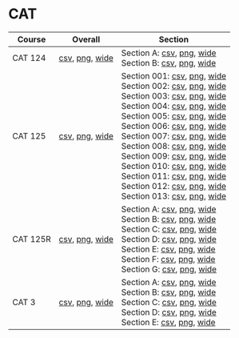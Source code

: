 # CAT

| Course | Overall | Section |
| ------ | ------- | ------- |
| CAT 124 | [csv](https://github.com/UCSD-Historical-Enrollment-Data/2023Spring/blob/main/overall/CAT%20124.csv), [png](https://raw.githubusercontent.com/UCSD-Historical-Enrollment-Data/2023Spring/main/plot_overall/CAT%20124.png), [wide](https://raw.githubusercontent.com/UCSD-Historical-Enrollment-Data/2023Spring/main/plot_overall_wide/CAT%20124.png) | Section A: [csv](https://github.com/UCSD-Historical-Enrollment-Data/2023Spring/blob/main/section/CAT%20124_A.csv), [png](https://raw.githubusercontent.com/UCSD-Historical-Enrollment-Data/2023Spring/main/plot_section/CAT%20124_A.png), [wide](https://raw.githubusercontent.com/UCSD-Historical-Enrollment-Data/2023Spring/main/plot_section_wide/CAT%20124_A.png)<br>Section B: [csv](https://github.com/UCSD-Historical-Enrollment-Data/2023Spring/blob/main/section/CAT%20124_B.csv), [png](https://raw.githubusercontent.com/UCSD-Historical-Enrollment-Data/2023Spring/main/plot_section/CAT%20124_B.png), [wide](https://raw.githubusercontent.com/UCSD-Historical-Enrollment-Data/2023Spring/main/plot_section_wide/CAT%20124_B.png) |
| CAT 125 | [csv](https://github.com/UCSD-Historical-Enrollment-Data/2023Spring/blob/main/overall/CAT%20125.csv), [png](https://raw.githubusercontent.com/UCSD-Historical-Enrollment-Data/2023Spring/main/plot_overall/CAT%20125.png), [wide](https://raw.githubusercontent.com/UCSD-Historical-Enrollment-Data/2023Spring/main/plot_overall_wide/CAT%20125.png) | Section 001: [csv](https://github.com/UCSD-Historical-Enrollment-Data/2023Spring/blob/main/section/CAT%20125_001.csv), [png](https://raw.githubusercontent.com/UCSD-Historical-Enrollment-Data/2023Spring/main/plot_section/CAT%20125_001.png), [wide](https://raw.githubusercontent.com/UCSD-Historical-Enrollment-Data/2023Spring/main/plot_section_wide/CAT%20125_001.png)<br>Section 002: [csv](https://github.com/UCSD-Historical-Enrollment-Data/2023Spring/blob/main/section/CAT%20125_002.csv), [png](https://raw.githubusercontent.com/UCSD-Historical-Enrollment-Data/2023Spring/main/plot_section/CAT%20125_002.png), [wide](https://raw.githubusercontent.com/UCSD-Historical-Enrollment-Data/2023Spring/main/plot_section_wide/CAT%20125_002.png)<br>Section 003: [csv](https://github.com/UCSD-Historical-Enrollment-Data/2023Spring/blob/main/section/CAT%20125_003.csv), [png](https://raw.githubusercontent.com/UCSD-Historical-Enrollment-Data/2023Spring/main/plot_section/CAT%20125_003.png), [wide](https://raw.githubusercontent.com/UCSD-Historical-Enrollment-Data/2023Spring/main/plot_section_wide/CAT%20125_003.png)<br>Section 004: [csv](https://github.com/UCSD-Historical-Enrollment-Data/2023Spring/blob/main/section/CAT%20125_004.csv), [png](https://raw.githubusercontent.com/UCSD-Historical-Enrollment-Data/2023Spring/main/plot_section/CAT%20125_004.png), [wide](https://raw.githubusercontent.com/UCSD-Historical-Enrollment-Data/2023Spring/main/plot_section_wide/CAT%20125_004.png)<br>Section 005: [csv](https://github.com/UCSD-Historical-Enrollment-Data/2023Spring/blob/main/section/CAT%20125_005.csv), [png](https://raw.githubusercontent.com/UCSD-Historical-Enrollment-Data/2023Spring/main/plot_section/CAT%20125_005.png), [wide](https://raw.githubusercontent.com/UCSD-Historical-Enrollment-Data/2023Spring/main/plot_section_wide/CAT%20125_005.png)<br>Section 006: [csv](https://github.com/UCSD-Historical-Enrollment-Data/2023Spring/blob/main/section/CAT%20125_006.csv), [png](https://raw.githubusercontent.com/UCSD-Historical-Enrollment-Data/2023Spring/main/plot_section/CAT%20125_006.png), [wide](https://raw.githubusercontent.com/UCSD-Historical-Enrollment-Data/2023Spring/main/plot_section_wide/CAT%20125_006.png)<br>Section 007: [csv](https://github.com/UCSD-Historical-Enrollment-Data/2023Spring/blob/main/section/CAT%20125_007.csv), [png](https://raw.githubusercontent.com/UCSD-Historical-Enrollment-Data/2023Spring/main/plot_section/CAT%20125_007.png), [wide](https://raw.githubusercontent.com/UCSD-Historical-Enrollment-Data/2023Spring/main/plot_section_wide/CAT%20125_007.png)<br>Section 008: [csv](https://github.com/UCSD-Historical-Enrollment-Data/2023Spring/blob/main/section/CAT%20125_008.csv), [png](https://raw.githubusercontent.com/UCSD-Historical-Enrollment-Data/2023Spring/main/plot_section/CAT%20125_008.png), [wide](https://raw.githubusercontent.com/UCSD-Historical-Enrollment-Data/2023Spring/main/plot_section_wide/CAT%20125_008.png)<br>Section 009: [csv](https://github.com/UCSD-Historical-Enrollment-Data/2023Spring/blob/main/section/CAT%20125_009.csv), [png](https://raw.githubusercontent.com/UCSD-Historical-Enrollment-Data/2023Spring/main/plot_section/CAT%20125_009.png), [wide](https://raw.githubusercontent.com/UCSD-Historical-Enrollment-Data/2023Spring/main/plot_section_wide/CAT%20125_009.png)<br>Section 010: [csv](https://github.com/UCSD-Historical-Enrollment-Data/2023Spring/blob/main/section/CAT%20125_010.csv), [png](https://raw.githubusercontent.com/UCSD-Historical-Enrollment-Data/2023Spring/main/plot_section/CAT%20125_010.png), [wide](https://raw.githubusercontent.com/UCSD-Historical-Enrollment-Data/2023Spring/main/plot_section_wide/CAT%20125_010.png)<br>Section 011: [csv](https://github.com/UCSD-Historical-Enrollment-Data/2023Spring/blob/main/section/CAT%20125_011.csv), [png](https://raw.githubusercontent.com/UCSD-Historical-Enrollment-Data/2023Spring/main/plot_section/CAT%20125_011.png), [wide](https://raw.githubusercontent.com/UCSD-Historical-Enrollment-Data/2023Spring/main/plot_section_wide/CAT%20125_011.png)<br>Section 012: [csv](https://github.com/UCSD-Historical-Enrollment-Data/2023Spring/blob/main/section/CAT%20125_012.csv), [png](https://raw.githubusercontent.com/UCSD-Historical-Enrollment-Data/2023Spring/main/plot_section/CAT%20125_012.png), [wide](https://raw.githubusercontent.com/UCSD-Historical-Enrollment-Data/2023Spring/main/plot_section_wide/CAT%20125_012.png)<br>Section 013: [csv](https://github.com/UCSD-Historical-Enrollment-Data/2023Spring/blob/main/section/CAT%20125_013.csv), [png](https://raw.githubusercontent.com/UCSD-Historical-Enrollment-Data/2023Spring/main/plot_section/CAT%20125_013.png), [wide](https://raw.githubusercontent.com/UCSD-Historical-Enrollment-Data/2023Spring/main/plot_section_wide/CAT%20125_013.png) |
| CAT 125R | [csv](https://github.com/UCSD-Historical-Enrollment-Data/2023Spring/blob/main/overall/CAT%20125R.csv), [png](https://raw.githubusercontent.com/UCSD-Historical-Enrollment-Data/2023Spring/main/plot_overall/CAT%20125R.png), [wide](https://raw.githubusercontent.com/UCSD-Historical-Enrollment-Data/2023Spring/main/plot_overall_wide/CAT%20125R.png) | Section A: [csv](https://github.com/UCSD-Historical-Enrollment-Data/2023Spring/blob/main/section/CAT%20125R_A.csv), [png](https://raw.githubusercontent.com/UCSD-Historical-Enrollment-Data/2023Spring/main/plot_section/CAT%20125R_A.png), [wide](https://raw.githubusercontent.com/UCSD-Historical-Enrollment-Data/2023Spring/main/plot_section_wide/CAT%20125R_A.png)<br>Section B: [csv](https://github.com/UCSD-Historical-Enrollment-Data/2023Spring/blob/main/section/CAT%20125R_B.csv), [png](https://raw.githubusercontent.com/UCSD-Historical-Enrollment-Data/2023Spring/main/plot_section/CAT%20125R_B.png), [wide](https://raw.githubusercontent.com/UCSD-Historical-Enrollment-Data/2023Spring/main/plot_section_wide/CAT%20125R_B.png)<br>Section C: [csv](https://github.com/UCSD-Historical-Enrollment-Data/2023Spring/blob/main/section/CAT%20125R_C.csv), [png](https://raw.githubusercontent.com/UCSD-Historical-Enrollment-Data/2023Spring/main/plot_section/CAT%20125R_C.png), [wide](https://raw.githubusercontent.com/UCSD-Historical-Enrollment-Data/2023Spring/main/plot_section_wide/CAT%20125R_C.png)<br>Section D: [csv](https://github.com/UCSD-Historical-Enrollment-Data/2023Spring/blob/main/section/CAT%20125R_D.csv), [png](https://raw.githubusercontent.com/UCSD-Historical-Enrollment-Data/2023Spring/main/plot_section/CAT%20125R_D.png), [wide](https://raw.githubusercontent.com/UCSD-Historical-Enrollment-Data/2023Spring/main/plot_section_wide/CAT%20125R_D.png)<br>Section E: [csv](https://github.com/UCSD-Historical-Enrollment-Data/2023Spring/blob/main/section/CAT%20125R_E.csv), [png](https://raw.githubusercontent.com/UCSD-Historical-Enrollment-Data/2023Spring/main/plot_section/CAT%20125R_E.png), [wide](https://raw.githubusercontent.com/UCSD-Historical-Enrollment-Data/2023Spring/main/plot_section_wide/CAT%20125R_E.png)<br>Section F: [csv](https://github.com/UCSD-Historical-Enrollment-Data/2023Spring/blob/main/section/CAT%20125R_F.csv), [png](https://raw.githubusercontent.com/UCSD-Historical-Enrollment-Data/2023Spring/main/plot_section/CAT%20125R_F.png), [wide](https://raw.githubusercontent.com/UCSD-Historical-Enrollment-Data/2023Spring/main/plot_section_wide/CAT%20125R_F.png)<br>Section G: [csv](https://github.com/UCSD-Historical-Enrollment-Data/2023Spring/blob/main/section/CAT%20125R_G.csv), [png](https://raw.githubusercontent.com/UCSD-Historical-Enrollment-Data/2023Spring/main/plot_section/CAT%20125R_G.png), [wide](https://raw.githubusercontent.com/UCSD-Historical-Enrollment-Data/2023Spring/main/plot_section_wide/CAT%20125R_G.png) |
| CAT 3 | [csv](https://github.com/UCSD-Historical-Enrollment-Data/2023Spring/blob/main/overall/CAT%203.csv), [png](https://raw.githubusercontent.com/UCSD-Historical-Enrollment-Data/2023Spring/main/plot_overall/CAT%203.png), [wide](https://raw.githubusercontent.com/UCSD-Historical-Enrollment-Data/2023Spring/main/plot_overall_wide/CAT%203.png) | Section A: [csv](https://github.com/UCSD-Historical-Enrollment-Data/2023Spring/blob/main/section/CAT%203_A.csv), [png](https://raw.githubusercontent.com/UCSD-Historical-Enrollment-Data/2023Spring/main/plot_section/CAT%203_A.png), [wide](https://raw.githubusercontent.com/UCSD-Historical-Enrollment-Data/2023Spring/main/plot_section_wide/CAT%203_A.png)<br>Section B: [csv](https://github.com/UCSD-Historical-Enrollment-Data/2023Spring/blob/main/section/CAT%203_B.csv), [png](https://raw.githubusercontent.com/UCSD-Historical-Enrollment-Data/2023Spring/main/plot_section/CAT%203_B.png), [wide](https://raw.githubusercontent.com/UCSD-Historical-Enrollment-Data/2023Spring/main/plot_section_wide/CAT%203_B.png)<br>Section C: [csv](https://github.com/UCSD-Historical-Enrollment-Data/2023Spring/blob/main/section/CAT%203_C.csv), [png](https://raw.githubusercontent.com/UCSD-Historical-Enrollment-Data/2023Spring/main/plot_section/CAT%203_C.png), [wide](https://raw.githubusercontent.com/UCSD-Historical-Enrollment-Data/2023Spring/main/plot_section_wide/CAT%203_C.png)<br>Section D: [csv](https://github.com/UCSD-Historical-Enrollment-Data/2023Spring/blob/main/section/CAT%203_D.csv), [png](https://raw.githubusercontent.com/UCSD-Historical-Enrollment-Data/2023Spring/main/plot_section/CAT%203_D.png), [wide](https://raw.githubusercontent.com/UCSD-Historical-Enrollment-Data/2023Spring/main/plot_section_wide/CAT%203_D.png)<br>Section E: [csv](https://github.com/UCSD-Historical-Enrollment-Data/2023Spring/blob/main/section/CAT%203_E.csv), [png](https://raw.githubusercontent.com/UCSD-Historical-Enrollment-Data/2023Spring/main/plot_section/CAT%203_E.png), [wide](https://raw.githubusercontent.com/UCSD-Historical-Enrollment-Data/2023Spring/main/plot_section_wide/CAT%203_E.png) |
